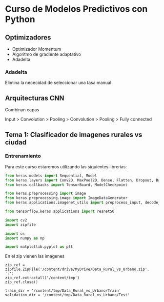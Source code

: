 # Curso de Modelos Predictivos con Python

## Optimizadores

* Optimizador Momentum
* Algoritmo de gradiente adaptativo
* Adadelta

### Adadelta
Elimina la nececidad de seleccionar una tasa manual


## Arquitecturas CNN

Combinan capas 

Input > Convolution > Pooling > Convolution > Pooling > Fully connected

## Tema 1: Clasificador de imagenes rurales vs ciudad

### Entrenamiento


Para este curso estaremos utilizando las siguientes librerías:
```Python
from keras.models import Sequential, Model
from keras.layers import Conv2D, MaxPool2D, Dense, Flatten, Dropout, BatchNormalization, Input
from keras.callbacks import TensorBoard, ModelCheckpoint

from keras.preprocessing import image
from keras.preprocessing.image import ImageDataGenerator
from keras.applications.imagenet_utils import preprocess_input, decode_predictions

from tensorflow.keras.applications import resnet50

import cv2
import zipfile

import os
import numpy as np

import matplotlib.pyplot as plt
```

En el zip vienen las imagenes
```
zip_ref = zipfile.ZipFile('/content/drive/MyDrive/Data_Rural_vs_Urbano.zip', 'r')
zip_ref.extractall('/content/tmp')
zip_ref.close()
```

```
train_dir = '/content/tmp/Data_Rural_vs_Urbano/Train'
validation_dir = '/content/tmp/Data_Rural_vs_Urbano/Test'
```